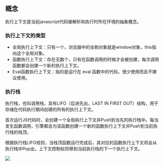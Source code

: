 ## 概念
执行上下文是当前javascript代码被解析和执行时所在环境的抽象概念。

### 执行上下文的类型
* 全局执行上下文：只有一个，浏览器中的全剧对象就是window对象，this指向这个全局对象。
* 函数执行上下文：存在无数个，只有在函数调用的时候才会被创建，每次调用函数都会创建一个新的执行上下文。
* Eval函数执行上下文：指的是运行在 eval 函数中的代码，很少使用而且不建议使用。  

### 执行栈 
执行栈，也叫调用栈，具有LIFO（后进先出，LAST IN FIRST OUT）结构，用于存储在代码执行期间创建的所有的执行上下文。
  
首次运行JS代码时，会创建一个全局执行上下文并Push到当先的执行栈中。每当发生函数调用，引擎都会为该函数创建一个新的函数执行上下文并Push到当前执行栈的栈顶。  
  
根据执行栈LIFO规则，当栈顶函数运行完成后，其对应的函数执行上下文将会从执行栈中Pop出，上下文控制权将移到当前执行栈的下一个执行上下文。  

![](/img/js/101.png)
